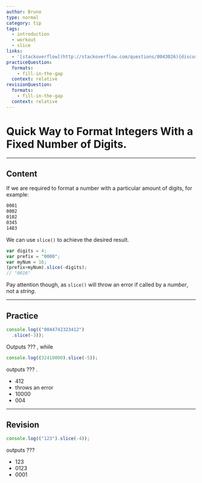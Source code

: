 ```yaml
---
author: Bruno
type: normal
category: tip
tags:
  - introduction
  - workout
  - slice
links:
  - '[stackoverflow](http://stackoverflow.com/questions/8043026){discussion}'
practiceQuestion:
  formats:
    - fill-in-the-gap
  context: relative
revisionQuestion:
  formats:
    - fill-in-the-gap
  context: relative
---
```


# Quick Way to Format Integers With a Fixed Number of Digits.


---

## Content

If we are required to format a number with a particular amount of digits, for example:

```html
0001
0002
0102
0345
1483
```

We can use `slice()` to achieve the desired result.

```javascript
var digits = 4;
var prefix = "0000";
var myNum = 16;
(prefix+myNum).slice(-digits);
// "0016"
```

Pay attention though, as `slice()` will throw an error if called by a *number*, not a *string*.


---

## Practice

```javascript
console.log(("0044742323412")
  .slice(-3));
```

Outputs ??? , while

```javascript
console.log((32410000).slice(-5));
```

outputs ??? .

- 412
- throws an error
- 10000
- 004


---

## Revision

```javascript
console.log(("123").slice(-4));
```

 outputs ???

- 123
- 0123
- 0001

